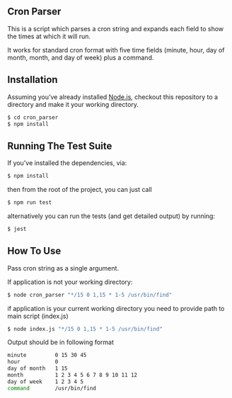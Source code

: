 Cron Parser
-----------
This is a script which parses a cron string and expands each field to show the times at which it will run.

It works for standard cron format with five time fields (minute, hour, day of month, month, and day of week) plus a command.

Installation
------------
Assuming you’ve already installed [Node.js](https://nodejs.org/en/), checkout this repository to a directory and make it your working directory.

```bash
$ cd cron_parser
$ npm install
```

Running The Test Suite
----------------------
If you've installed the dependencies, via:

```bash
$ npm install
```

then from the root of the project, you can just call
```bash
$ npm run test
```

alternatively you can run the tests (and get detailed output) by running:
```bash
$ jest
```

How To Use
----------
Pass cron string as a single argument.

If application is not your working directory: 

```bash
$ node cron_parser "*/15 0 1,15 * 1-5 /usr/bin/find"
```

if application is your current working directory you need to provide path to main script (index.js)

```bash
$ node index.js "*/15 0 1,15 * 1-5 /usr/bin/find"
```

Output should be in following format
```bash
minute         0 15 30 45
hour           0
day of month   1 15
month          1 2 3 4 5 6 7 8 9 10 11 12
day of week    1 2 3 4 5
command        /usr/bin/find
```
